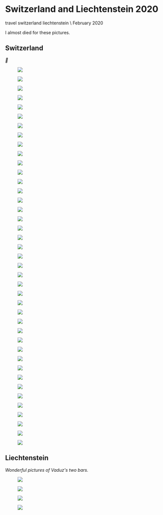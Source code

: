 # Switzerland and Liechtenstein 2020
<tag>travel</tag> <tag>switzerland</tag> <tag>liechtenstein</tag> \\ February 2020

I almost died for these pictures.

## Switzerland

_🧀_

<figure><a href="/images/switzerland-2020/DSCF2564.jpg"><img loading="lazy" src="/images/switzerland-2020/DSCF2564_preview.jpg"/></a></figure>
<figure><a href="/images/switzerland-2020/DSCF2571.jpg"><img loading="lazy" src="/images/switzerland-2020/DSCF2571_preview.jpg"/></a></figure>
<figure><a href="/images/switzerland-2020/DSCF2587.jpg"><img loading="lazy" src="/images/switzerland-2020/DSCF2587_preview.jpg"/></a></figure>
<figure><a href="/images/switzerland-2020/DSCF2594.jpg"><img loading="lazy" src="/images/switzerland-2020/DSCF2594_preview.jpg"/></a></figure>
<figure><a href="/images/switzerland-2020/DSCF2595.jpg"><img loading="lazy" src="/images/switzerland-2020/DSCF2595_preview.jpg"/></a></figure>
<figure><a href="/images/switzerland-2020/DSCF2600.jpg"><img loading="lazy" src="/images/switzerland-2020/DSCF2600_preview.jpg"/></a></figure>
<figure><a href="/images/switzerland-2020/DSCF2631.jpg"><img loading="lazy" src="/images/switzerland-2020/DSCF2631_preview.jpg"/></a></figure>
<figure><a href="/images/switzerland-2020/DSCF2639.jpg"><img loading="lazy" src="/images/switzerland-2020/DSCF2639_preview.jpg"/></a></figure>
<figure><a href="/images/switzerland-2020/DSCF2644.jpg"><img loading="lazy" src="/images/switzerland-2020/DSCF2644_preview.jpg"/></a></figure>
<figure><a href="/images/switzerland-2020/DSCF2649.jpg"><img loading="lazy" src="/images/switzerland-2020/DSCF2649_preview.jpg"/></a></figure>
<figure><a href="/images/switzerland-2020/DSCF2678.jpg"><img loading="lazy" src="/images/switzerland-2020/DSCF2678_preview.jpg"/></a></figure>
<figure><a href="/images/switzerland-2020/DSCF2680.jpg"><img loading="lazy" src="/images/switzerland-2020/DSCF2680_preview.jpg"/></a></figure>
<figure><a href="/images/switzerland-2020/DSCF2692.jpg"><img loading="lazy" src="/images/switzerland-2020/DSCF2692_preview.jpg"/></a></figure>
<figure><a href="/images/switzerland-2020/DSCF2696.jpg"><img loading="lazy" src="/images/switzerland-2020/DSCF2696_preview.jpg"/></a></figure>
<figure><a href="/images/switzerland-2020/DSCF2707.jpg"><img loading="lazy" src="/images/switzerland-2020/DSCF2707_preview.jpg"/></a></figure>
<figure><a href="/images/switzerland-2020/DSCF2717.jpg"><img loading="lazy" src="/images/switzerland-2020/DSCF2717_preview.jpg"/></a></figure>
<figure><a href="/images/switzerland-2020/DSCF2721.jpg"><img loading="lazy" src="/images/switzerland-2020/DSCF2721_preview.jpg"/></a></figure>
<figure><a href="/images/switzerland-2020/DSCF2728.jpg"><img loading="lazy" src="/images/switzerland-2020/DSCF2728_preview.jpg"/></a></figure>
<figure><a href="/images/switzerland-2020/DSCF2739.jpg"><img loading="lazy" src="/images/switzerland-2020/DSCF2739_preview.jpg"/></a></figure>
<figure><a href="/images/switzerland-2020/DSCF2742.jpg"><img loading="lazy" src="/images/switzerland-2020/DSCF2742_preview.jpg"/></a></figure>
<figure><a href="/images/switzerland-2020/DSCF2750.jpg"><img loading="lazy" src="/images/switzerland-2020/DSCF2750_preview.jpg"/></a></figure>
<figure><a href="/images/switzerland-2020/DSCF2753.jpg"><img loading="lazy" src="/images/switzerland-2020/DSCF2753_preview.jpg"/></a></figure>
<figure><a href="/images/switzerland-2020/DSCF2756.jpg"><img loading="lazy" src="/images/switzerland-2020/DSCF2756_preview.jpg"/></a></figure>
<figure><a href="/images/switzerland-2020/DSCF2758.jpg"><img loading="lazy" src="/images/switzerland-2020/DSCF2758_preview.jpg"/></a></figure>
<figure><a href="/images/switzerland-2020/DSCF2768.jpg"><img loading="lazy" src="/images/switzerland-2020/DSCF2768_preview.jpg"/></a></figure>
<figure><a href="/images/switzerland-2020/DSCF2771.jpg"><img loading="lazy" src="/images/switzerland-2020/DSCF2771_preview.jpg"/></a></figure>
<figure><a href="/images/switzerland-2020/DSCF2775.jpg"><img loading="lazy" src="/images/switzerland-2020/DSCF2775_preview.jpg"/></a></figure>
<figure><a href="/images/switzerland-2020/DSCF2779.jpg"><img loading="lazy" src="/images/switzerland-2020/DSCF2779_preview.jpg"/></a></figure>
<figure><a href="/images/switzerland-2020/DSCF2783.jpg"><img loading="lazy" src="/images/switzerland-2020/DSCF2783_preview.jpg"/></a></figure>
<figure><a href="/images/switzerland-2020/DSCF2790.jpg"><img loading="lazy" src="/images/switzerland-2020/DSCF2790_preview.jpg"/></a></figure>
<figure><a href="/images/switzerland-2020/DSCF2796.jpg"><img loading="lazy" src="/images/switzerland-2020/DSCF2796_preview.jpg"/></a></figure>
<figure><a href="/images/switzerland-2020/DSCF2809.jpg"><img loading="lazy" src="/images/switzerland-2020/DSCF2809_preview.jpg"/></a></figure>
<figure><a href="/images/switzerland-2020/DSCF2819.jpg"><img loading="lazy" src="/images/switzerland-2020/DSCF2819_preview.jpg"/></a></figure>
<figure><a href="/images/switzerland-2020/DSCF2823.jpg"><img loading="lazy" src="/images/switzerland-2020/DSCF2823_preview.jpg"/></a></figure>
<figure><a href="/images/switzerland-2020/DSCF2826.jpg"><img loading="lazy" src="/images/switzerland-2020/DSCF2826_preview.jpg"/></a></figure>
<figure><a href="/images/switzerland-2020/DSCF2831.jpg"><img loading="lazy" src="/images/switzerland-2020/DSCF2831_preview.jpg"/></a></figure>
<figure><a href="/images/switzerland-2020/DSCF2833.jpg"><img loading="lazy" src="/images/switzerland-2020/DSCF2833_preview.jpg"/></a></figure>
<figure><a href="/images/switzerland-2020/DSCF2837.jpg"><img loading="lazy" src="/images/switzerland-2020/DSCF2837_preview.jpg"/></a></figure>
<figure><a href="/images/switzerland-2020/DSCF2841.jpg"><img loading="lazy" src="/images/switzerland-2020/DSCF2841_preview.jpg"/></a></figure>
<figure><a href="/images/switzerland-2020/DSCF2845.jpg"><img loading="lazy" src="/images/switzerland-2020/DSCF2845_preview.jpg"/></a></figure>
<figure><a href="/images/switzerland-2020/DSCF2854.jpg"><img loading="lazy" src="/images/switzerland-2020/DSCF2854_preview.jpg"/></a></figure>

## Liechtenstein

_Wonderful pictures of Vaduz's two bars._

<figure><a href="/images/switzerland-2020/DSCF2611.jpg"><img loading="lazy" src="/images/switzerland-2020/DSCF2611_preview.jpg"/></a></figure>
<figure><a href="/images/switzerland-2020/DSCF2612.jpg"><img loading="lazy" src="/images/switzerland-2020/DSCF2612_preview.jpg"/></a></figure>
<figure><a href="/images/switzerland-2020/DSCF2619.jpg"><img loading="lazy" src="/images/switzerland-2020/DSCF2619_preview.jpg"/></a></figure>
<figure><a href="/images/switzerland-2020/DSCF2626.jpg"><img loading="lazy" src="/images/switzerland-2020/DSCF2626_preview.jpg"/></a></figure>
